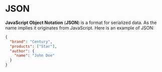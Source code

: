 # JSON

**JavaScript Object Notation** (**JSON**) is a format for serialized data. As
the name implies it originates from JavaScript. Here is an example of JSON:

```json
{
  "brand": "Century",
  "products": ["Star"],
  "author": {
    "name": "John Doe"
  }
}
```
